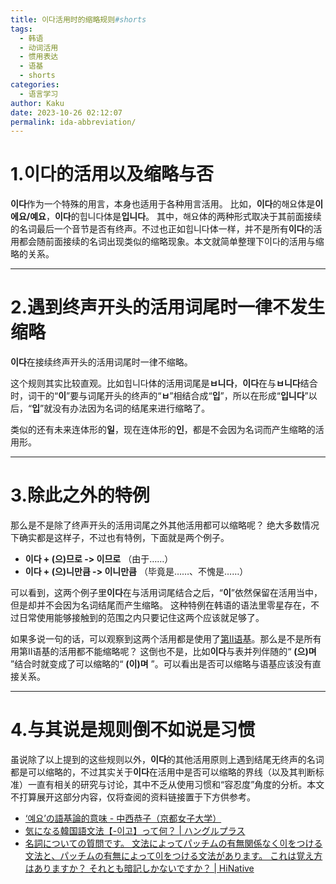 ```yaml
---
title: 이다活用时的缩略规则#shorts
tags:
  - 韩语
  - 动词活用
  - 惯用表达
  - 语基
  - shorts
categories:
  - 语言学习
author: Kaku
date: 2023-10-26 02:12:07
permalink: ida-abbreviation/
---
```


# 1.이다的活用以及缩略与否

**이다**作为一个特殊的用言，本身也适用于各种用言活用。
比如，**이다**的해요体是**이에요/예요**，**이다**的힙니다体是**입니다**。
其中，해요体的两种形式取决于其前面接续的名词最后一个音节是否有终声。不过也正如힙니다体一样，并不是所有**이다**的活用都会随前面接续的名词出现类似的缩略现象。本文就简单整理下이다的活用与缩略的关系。

<!--more-->

---

# 2.遇到终声开头的活用词尾时一律不发生缩略

**이다**在接续终声开头的活用词尾时一律不缩略。

这个规则其实比较直观。比如힙니다体的活用词尾是**ㅂ니다**，**이다**在与**ㅂ니다**结合时，词干的“**이**”要与词尾开头的终声的“**ㅂ**”相结合成“**입**”，所以在形成“**입니다**”以后，“**입**”就没有办法因为名词的结尾来进行缩略了。

类似的还有未来连体形的**일**，现在连体形的**인**，都是不会因为名词而产生缩略的活用形。

---

# 3.除此之外的特例

那么是不是除了终声开头的活用词尾之外其他活用都可以缩略呢？
绝大多数情况下确实都是这样子，不过也有特例，下面就是两个例子。

- **이다 + (으)므로 -> 이므로** （由于……）
- **이다 + (으)니만큼 -> 이니만큼** （毕竟是……、不愧是……）

可以看到，这两个例子里**이다**在与活用词尾结合之后，“**이**”依然保留在活用当中，但是却并不会因为名词结尾而产生缩略。
这种特例在韩语的语法里零星存在，不过日常使用能够接触到的范围之内只要记住这两个应该就足够了。

如果多说一句的话，可以观察到这两个活用都是使用了[第II语基](/korean-declinable-words-base/#2-2-第II语基)。那么是不是所有用第II语基的活用都不能缩略呢？
这倒也不是，比如**이다**与表并列伴随的“ **(으)며** ”结合时就变成了可以缩略的“ **(이)며** ”。可以看出是否可以缩略与语基应该没有直接关系。

---

# 4.与其说是规则倒不如说是习惯

虽说除了以上提到的这些规则以外，**이다**的其他活用原则上遇到结尾无终声的名词都是可以缩略的，不过其实关于**이다**在活用中是否可以缩略的界线（以及其判断标准）一直有相关的研究与讨论，其中不乏从使用习惯和“容忍度”角度的分析。本文不打算展开这部分内容，仅将查阅的资料链接置于下方供参考。

- [‘예요’の語基論的意味 - 中西恭子（京都女子大学）](http://repo.kyoto-wu.ac.jp/dspace/bitstream/11173/2810/1/0040_067_002.pdf)
- [気になる韓国語文法【-이고】って何？ | ハングルプラス](http://hangul-plus.blog/2022/03/04/nativekorean-grammer-igo/)
- [名詞についての質問です。 文法によってパッチムの有無関係なく이をつける文法と、パッチムの有無によって이をつける文法があります。 これは覚え方はありますか？ それとも暗記しかないですか？ | HiNative](https://ja.hinative.com/questions/24852032)